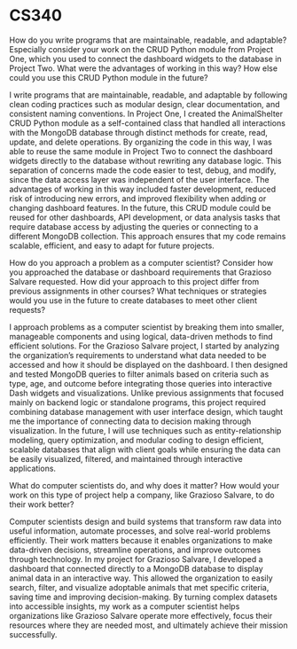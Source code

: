 # CS340

How do you write programs that are maintainable, readable, and adaptable? Especially consider your work on the CRUD Python module from Project One, which you used to connect the dashboard widgets to the database in Project Two. What were the advantages of working in this way? How else could you use this CRUD Python module in the future?

I write programs that are maintainable, readable, and adaptable by following clean coding practices such as modular design, clear documentation, and consistent naming conventions.  In Project One, I created the AnimalShelter CRUD Python module as a self-contained class that handled all interactions with the MongoDB database through distinct methods for create, read, update, and delete operations.  By organizing the code in this way, I was able to reuse the same module in Project Two to connect the dashboard widgets directly to the database without rewriting any database logic.  This separation of concerns made the code easier to test, debug, and modify, since the data access layer was independent of the user interface.  The advantages of working in this way included faster development, reduced risk of introducing new errors, and improved flexibility when adding or changing dashboard features.  In the future, this CRUD module could be reused for other dashboards, API development, or data analysis tasks that require database access by adjusting the queries or connecting to a different MongoDB collection.  This approach ensures that my code remains scalable, efficient, and easy to adapt for future projects.




How do you approach a problem as a computer scientist? Consider how you approached the database or dashboard requirements that Grazioso Salvare requested. How did your approach to this project differ from previous assignments in other courses? What techniques or strategies would you use in the future to create databases to meet other client requests?

I approach problems as a computer scientist by breaking them into smaller, manageable components and using logical, data-driven methods to find efficient solutions.  For the Grazioso Salvare project, I started by analyzing the organization’s requirements to understand what data needed to be accessed and how it should be displayed on the dashboard.  I then designed and tested MongoDB queries to filter animals based on criteria such as type, age, and outcome before integrating those queries into interactive Dash widgets and visualizations.  Unlike previous assignments that focused mainly on backend logic or standalone programs, this project required combining database management with user interface design, which taught me the importance of connecting data to decision making through visualization.  In the future, I will use techniques such as entity-relationship modeling, query optimization, and modular coding to design efficient, scalable databases that align with client goals while ensuring the data can be easily visualized, filtered, and maintained through interactive applications.



What do computer scientists do, and why does it matter? How would your work on this type of project help a company, like Grazioso Salvare, to do their work better?

Computer scientists design and build systems that transform raw data into useful information, automate processes, and solve real-world problems efficiently.  Their work matters because it enables organizations to make data-driven decisions, streamline operations, and improve outcomes through technology.  In my project for Grazioso Salvare, I developed a dashboard that connected directly to a MongoDB database to display animal data in an interactive way.  This allowed the organization to easily search, filter, and visualize adoptable animals that met specific criteria, saving time and improving decision-making.  By turning complex datasets into accessible insights, my work as a computer scientist helps organizations like Grazioso Salvare operate more effectively, focus their resources where they are needed most, and ultimately achieve their mission successfully.
